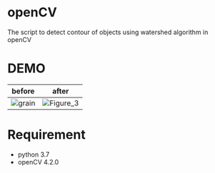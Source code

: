 # openCV

The script to detect contour of objects using watershed algorithm in openCV

# DEMO

|before|after|
|---|---|
|![grain](https://user-images.githubusercontent.com/51973830/78889462-a4693080-7a9e-11ea-9cca-2846b36b3ca8.JPG)|![Figure_3](https://user-images.githubusercontent.com/51973830/78890152-12fabe00-7aa0-11ea-80d7-3842c71a4cdb.png)|

# Requirement
* python 3.7
* openCV 4.2.0

